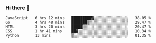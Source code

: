 ### Hi there 👋

<!--
**KLXLjun/KLXLjun** is a ✨ _special_ ✨ repository because its `README.md` (this file) appears on your GitHub profile.

Here are some ideas to get you started:

- 🔭 I’m currently working on ...
- 🌱 I’m currently learning ...
- 👯 I’m looking to collaborate on ...
- 🤔 I’m looking for help with ...
- 💬 Ask me about ...
- 📫 How to reach me: ...
- 😄 Pronouns: ...
- ⚡ Fun fact: ...
-->

<!--START_SECTION:waka-->
```text
JavaScript   6 hrs 12 mins   █████████▓░░░░░░░░░░░░░░░   38.05 % 
Go           4 hrs 48 mins   ███████▒░░░░░░░░░░░░░░░░░   29.47 % 
HTML         3 hrs 20 mins   █████░░░░░░░░░░░░░░░░░░░░   20.47 % 
CSS          1 hr 41 mins    ██▓░░░░░░░░░░░░░░░░░░░░░░   10.34 % 
Python       13 mins         ▒░░░░░░░░░░░░░░░░░░░░░░░░   01.35 % 
```
<!--END_SECTION:waka-->

